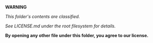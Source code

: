 **WARNING**

*This folder's contents are classified.*

*See LICENSE.md under the root filesystem for details.*

**By opening any other file under this folder, you agree to our license.**